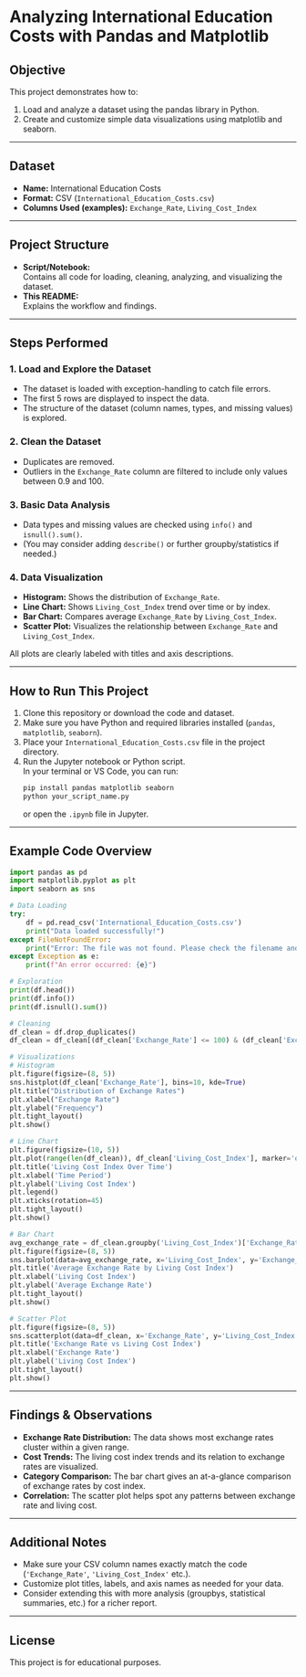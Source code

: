 # Analyzing International Education Costs with Pandas and Matplotlib

## Objective

This project demonstrates how to:

1. Load and analyze a dataset using the pandas library in Python.
2. Create and customize simple data visualizations using matplotlib and seaborn.

---

## Dataset

- **Name:** International Education Costs
- **Format:** CSV (`International_Education_Costs.csv`)
- **Columns Used (examples):** `Exchange_Rate`, `Living_Cost_Index`

---

## Project Structure

- **Script/Notebook:**  
  Contains all code for loading, cleaning, analyzing, and visualizing the dataset.
- **This README:**  
  Explains the workflow and findings.

---

## Steps Performed

### 1. Load and Explore the Dataset

- The dataset is loaded with exception-handling to catch file errors.
- The first 5 rows are displayed to inspect the data.
- The structure of the dataset (column names, types, and missing values) is explored.

### 2. Clean the Dataset

- Duplicates are removed.
- Outliers in the `Exchange_Rate` column are filtered to include only values between 0.9 and 100.

### 3. Basic Data Analysis

- Data types and missing values are checked using `info()` and `isnull().sum()`.
- (You may consider adding `describe()` or further groupby/statistics if needed.)

### 4. Data Visualization

- **Histogram:** Shows the distribution of `Exchange_Rate`.
- **Line Chart:** Shows `Living_Cost_Index` trend over time or by index.
- **Bar Chart:** Compares average `Exchange_Rate` by `Living_Cost_Index`.
- **Scatter Plot:** Visualizes the relationship between `Exchange_Rate` and `Living_Cost_Index`.

All plots are clearly labeled with titles and axis descriptions.

---

## How to Run This Project

1. Clone this repository or download the code and dataset.
2. Make sure you have Python and required libraries installed (`pandas`, `matplotlib`, `seaborn`).
3. Place your `International_Education_Costs.csv` file in the project directory.
4. Run the Jupyter notebook or Python script.  
   In your terminal or VS Code, you can run:
   ```bash
   pip install pandas matplotlib seaborn
   python your_script_name.py
   ```
   or open the `.ipynb` file in Jupyter.

---

## Example Code Overview

```python
import pandas as pd
import matplotlib.pyplot as plt
import seaborn as sns

# Data Loading
try:
    df = pd.read_csv('International_Education_Costs.csv')
    print("Data loaded successfully!")
except FileNotFoundError:
    print("Error: The file was not found. Please check the filename and path.")
except Exception as e:
    print(f"An error occurred: {e}")

# Exploration
print(df.head())
print(df.info())
print(df.isnull().sum())

# Cleaning
df_clean = df.drop_duplicates()
df_clean = df_clean[(df_clean['Exchange_Rate'] <= 100) & (df_clean['Exchange_Rate'] >= 0.9)]

# Visualizations
# Histogram
plt.figure(figsize=(8, 5))
sns.histplot(df_clean['Exchange_Rate'], bins=10, kde=True)
plt.title("Distribution of Exchange Rates")
plt.xlabel("Exchange Rate")
plt.ylabel("Frequency")
plt.tight_layout()
plt.show()

# Line Chart
plt.figure(figsize=(10, 5))
plt.plot(range(len(df_clean)), df_clean['Living_Cost_Index'], marker='o', label='Living Cost Index')
plt.title('Living Cost Index Over Time')
plt.xlabel('Time Period')  
plt.ylabel('Living Cost Index') 
plt.legend()
plt.xticks(rotation=45)
plt.tight_layout()
plt.show()

# Bar Chart
avg_exchange_rate = df_clean.groupby('Living_Cost_Index')['Exchange_Rate'].mean().reset_index()
plt.figure(figsize=(8, 5))
sns.barplot(data=avg_exchange_rate, x='Living_Cost_Index', y='Exchange_Rate')
plt.title('Average Exchange Rate by Living Cost Index')
plt.xlabel('Living Cost Index')
plt.ylabel('Average Exchange Rate')
plt.tight_layout()
plt.show()

# Scatter Plot
plt.figure(figsize=(8, 5))
sns.scatterplot(data=df_clean, x='Exchange_Rate', y='Living_Cost_Index')
plt.title('Exchange Rate vs Living Cost Index')
plt.xlabel('Exchange Rate')
plt.ylabel('Living Cost Index')
plt.tight_layout()
plt.show()
```

---

## Findings & Observations

- **Exchange Rate Distribution:** The data shows most exchange rates cluster within a given range.
- **Cost Trends:** The living cost index trends and its relation to exchange rates are visualized.
- **Category Comparison:** The bar chart gives an at-a-glance comparison of exchange rates by cost index.
- **Correlation:** The scatter plot helps spot any patterns between exchange rate and living cost.

---

## Additional Notes

- Make sure your CSV column names exactly match the code (`'Exchange_Rate'`, `'Living_Cost_Index'` etc.).
- Customize plot titles, labels, and axis names as needed for your data.
- Consider extending this with more analysis (groupbys, statistical summaries, etc.) for a richer report.

---

## License

This project is for educational purposes.